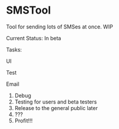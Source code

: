 # SMSTool
Tool for sending lots of SMSes at once. WIP

Current Status: In beta 

Tasks: <p/>
UI <p/>
Test <p/>
Email

1. Debug
2. Testing for users and beta testers
3. Release to the general public later
4. ???
5. Profit!!!


